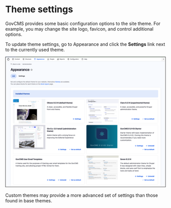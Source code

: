 # Theme settings

GovCMS provides some basic configuration options to the site theme. For example, you may change the site logo, favicon, and control additional options.

To update theme settings, go to Appearance and click the **Settings** link next to the currently used theme.

![Image of installed themes](../.gitbook/assets/Unit-1-Themes-1.png)

Custom themes may provide a more advanced set of settings than those found in base themes.
 
